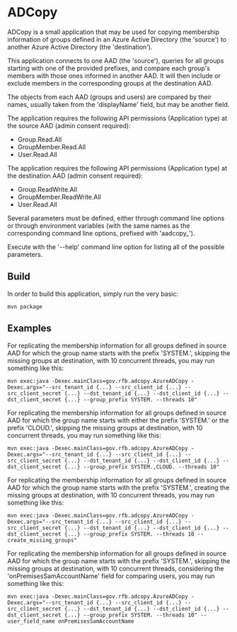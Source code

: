 # ADCopy

ADCopy is a small application that may be used for copying membership information of groups defined in an Azure Active Directory (the 'source') to another Azure Active Directory (the 'destination').

This application connects to one AAD (the 'source'), queries for all groups starting with one of the provided prefixes, and compare each group's members with those ones informed in another AAD. It will then include or exclude members in the corresponding groups at the destination AAD.

The objects from each AAD (groups and users) are compared by their names, usually taken from the 'displayName' field, but may be another field.

The application requires the following API permissions (Application type) at the source AAD (admin consent required): 
- Group.Read.All
- GroupMember.Read.All
- User.Read.All

The application requires the following API permissions (Application type) at the destination AAD (admin consent required): 
- Group.ReadWrite.All
- GroupMember.ReadWrite.All
- User.Read.All

Several parameters must be defined, either through command line options or through environment variables (with the same names as the corresponding command line options, prefixed with 'aadcopy_').

Execute with the '--help' command line option for listing all of the possible parameters.


## Build

In order to build this application, simply run the very basic:
```
mvn package
```


## Examples

For replicating the membership information for all groups defined in source AAD for which the group name starts with the prefix 'SYSTEM.', skipping the missing groups at destination, with 10 concurrent threads, you may run something like this:
```
mvn exec:java -Dexec.mainClass=gov.rfb.adcopy.AzureADCopy -Dexec.args="--src_tenant_id {...} --src_client_id {...} --src_client_secret {...} --dst_tenant_id {...} --dst_client_id {...} --dst_client_secret {...} --group_prefix SYSTEM. --threads 10"
```

For replicating the membership information for all groups defined in source AAD for which the group name starts with either the prefix 'SYSTEM.' or the prefix 'CLOUD.', skipping the missing groups at destination, with 10 concurrent threads, you may run something like this:
```
mvn exec:java -Dexec.mainClass=gov.rfb.adcopy.AzureADCopy -Dexec.args="--src_tenant_id {...} --src_client_id {...} --src_client_secret {...} --dst_tenant_id {...} --dst_client_id {...} --dst_client_secret {...} --group_prefix SYSTEM.,CLOUD. --threads 10"
```

For replicating the membership information for all groups defined in source AAD for which the group name starts with the prefix 'SYSTEM.', creating the missing groups at destination, with 10 concurrent threads, you may run something like this:
```
mvn exec:java -Dexec.mainClass=gov.rfb.adcopy.AzureADCopy -Dexec.args="--src_tenant_id {...} --src_client_id {...} --src_client_secret {...} --dst_tenant_id {...} --dst_client_id {...} --dst_client_secret {...} --group_prefix SYSTEM. --threads 10 --create_missing_groups"
```

For replicating the membership information for all groups defined in source AAD for which the group name starts with the prefix 'SYSTEM.', skipping the missing groups at destination, with 10 concurrent threads, considering the 'onPremisesSamAccountName' field for comparing users, you may run something like this:
```
mvn exec:java -Dexec.mainClass=gov.rfb.adcopy.AzureADCopy -Dexec.args="--src_tenant_id {...} --src_client_id {...} --src_client_secret {...} --dst_tenant_id {...} --dst_client_id {...} --dst_client_secret {...} --group_prefix SYSTEM. --threads 10" --user_field_name onPremisesSamAccountName
```
